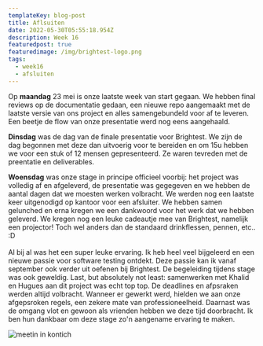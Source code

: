```yaml
---
templateKey: blog-post
title: Aflsuiten
date: 2022-05-30T05:55:18.954Z
description: Week 16
featuredpost: true
featuredimage: /img/brightest-logo.png
tags:
  - week16
  - afsluiten
---
```

Op **maandag** 23 mei is onze laatste week van start gegaan. We hebben final reviews op de documentatie gedaan, een nieuwe repo aangemaakt met de laatste versie van ons project en alles samengebundeld voor af te leveren. Een beetje de flow van onze presentatie werd nog eens aangehaald.

**Dinsdag** was de dag van de finale presentatie voor Brightest. We zijn de dag begonnen met deze dan uitvoerig voor te bereiden en om 15u hebben we voor een stuk of 12 mensen gepresenteerd. Ze waren tevreden met de preentatie en deliverables.  

**Woensdag** was onze stage in principe officieel voorbij: het project was volledig af en afgeleverd, de presentatie was gegegeven en we hebben de aantal dagen dat we moesten werken volbracht. We werden nog een laatste keer uitgenodigd op kantoor voor een afsluiter. We hebben samen gelunched en erna kregen we een dankwoord voor het werk dat we hebben geleverd. We kregen nog een leuke cadeautje mee van Brightest, namelijk een projector! Toch wel anders dan de standaard drinkflessen, pennen, etc.. :D\
\
Al bij al was het een super leuke ervaring. Ik heb heel veel bijgeleerd en een nieuwe passie voor software testing ontdekt. Deze passie kan ik vanaf september ook verder uit oefenen bij Brightest. De begeleiding tijdens stage was ook geweldig. Last, but absolutely not least: samenwerken met Khalid en Hugues aan dit project was echt top top. De deadlines en afpsraken werden altijd volbracht. Wanneer er gewerkt werd, hielden we aan onze afgepsroken regels, een zekere mate van professioneelheid. Daarnast was de omgang vlot en gewoon als vrienden hebben we deze tijd doorbracht. Ik ben hun dankbaar om deze stage zo'n aangename ervaring te maken. 

![meetin in kontich](/img/stagemeeting.png "De studenten van AP met David in Gnosia 1 ")

![]()